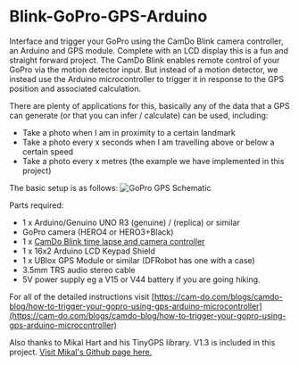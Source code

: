 # Blink-GoPro-GPS-Arduino
Interface and trigger your GoPro using the CamDo Blink camera controller, an Arduino and GPS module.
Complete with an LCD display this is a fun and straight forward project. The CamDo Blink enables remote control of your GoPro via the motion detector input. But instead of a motion detector, we instead use the Arduino microcontroller to trigger it in response to the GPS position and associated calculation. 

There are plenty of applications for this, basically any of the data that a GPS can generate (or that you can infer / calculate) can be used, including:

* Take a photo when I am in proximity to a certain landmark
* Take a photo every x seconds when I am travelling above or below a certain speed
* Take a photo every x metres (the example we have implemented in this project)

The basic setup is as follows:
![GoPro GPS Schematic](https://cdn.shopify.com/s/files/1/0906/7602/files/GPS_Arduino_Microcontroller_and_Blink_interface_schematic.jpg?v=1503906297)

Parts required:
* 1 x Arduino/Genuino UNO R3 (genuine) / (replica) or similar
* GoPro camera (HERO4 or HERO3+Black)
* 1 x [CamDo Blink time lapse and camera controller](https://cam-do.com/products/blink-gopro-time-lapse-controller)
* 1 x 16x2 Arduino LCD Keypad Shield
* 1 x UBlox GPS Module or similar (DFRobot has one with a case)
* 3.5mm TRS audio stereo cable
* 5V power supply eg a V15 or V44 battery if you are going hiking.

For all of the detailed instructions visit [https://cam-do.com/blogs/camdo-blog/how-to-trigger-your-gopro-using-gps-arduino-microcontroller](https://cam-do.com/blogs/camdo-blog/how-to-trigger-your-gopro-using-gps-arduino-microcontroller)

Also thanks to Mikal Hart and his TinyGPS library. V1.3 is included in this project. [Visit Mikal's Github page here.](https://github.com/mikalhart/TinyGPS)
